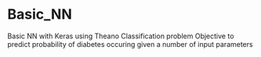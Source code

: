 # Basic_NN
Basic NN with Keras using Theano
Classification problem
Objective to predict probability of diabetes occuring given a number of input parameters
